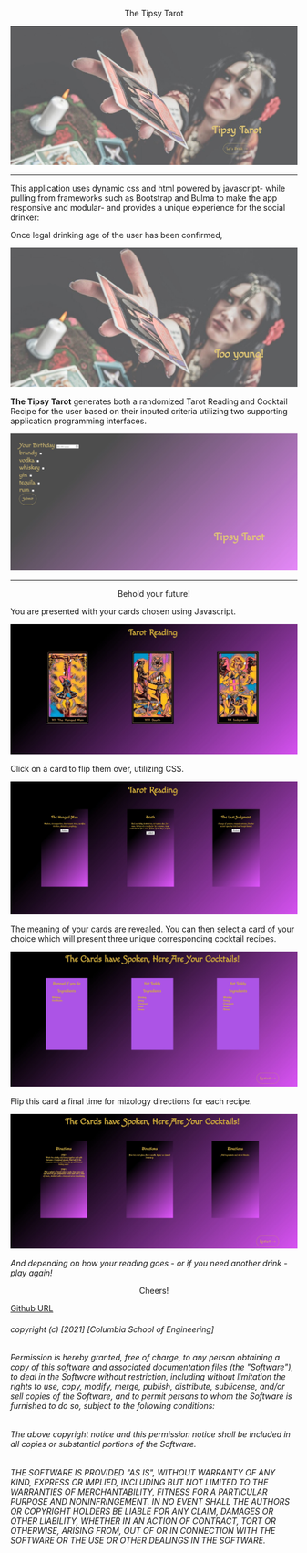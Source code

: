 <p align="center">
The Tipsy Tarot
</p>

![Screenshot](assets/TipsyTarot1.jpg)

-------------

This application uses dynamic css and html powered by javascript- while pulling from frameworks such as Bootstrap and Bulma to make the app responsive and modular- and provides a unique experience for the social drinker:

Once legal drinking age of the user has been confirmed,


![Screenshot](assets/TipsyTarot3.jpg)


 **The Tipsy Tarot** generates both a randomized Tarot Reading and Cocktail Recipe for the user based on their inputed criteria utilizing two supporting application programming interfaces. 


![Screenshot](assets/TipsyTarot2.jpg)



-------------



<p align="center">
Behold your future! 
<p>

You are presented with your cards chosen using Javascript. 

![Screenshot](assets/TipsyTarot4.jpg)

Click on a card to flip them over, utilizing CSS.


![Screenshot](assets/TipsyTarot5.jpg)

The meaning of your cards are revealed. You can then select a card of your choice which will present three unique corresponding cocktail recipes.

![Screenshot](assets/TipsyTarot6.jpg)

Flip this card a final time for mixology directions for each recipe. 

![Screenshot](assets/TipsyTarot7.jpg)


*And depending on how your reading goes - or if you need another drink - play again!*

<p align="center">
Cheers!
</p>


[Github URL](https://lawriedrew.github.io/team-project/)

###### copyright (c) [2021] [Columbia School of Engineering]

###### Permission is hereby granted, free of charge, to any person obtaining a copy of this software and associated documentation files (the "Software"), to deal in the Software without restriction, including without limitation the rights to use, copy, modify, merge, publish, distribute, sublicense, and/or sell copies of the Software, and to permit persons to whom the Software is furnished to do so, subject to the following conditions:

###### The above copyright notice and this permission notice shall be included in all copies or substantial portions of the Software.

###### THE SOFTWARE IS PROVIDED "AS IS", WITHOUT WARRANTY OF ANY KIND, EXPRESS OR IMPLIED, INCLUDING BUT NOT LIMITED TO THE WARRANTIES OF MERCHANTABILITY, FITNESS FOR A PARTICULAR PURPOSE AND NONINFRINGEMENT. IN NO EVENT SHALL THE AUTHORS OR COPYRIGHT HOLDERS BE LIABLE FOR ANY CLAIM, DAMAGES OR OTHER LIABILITY, WHETHER IN AN ACTION OF CONTRACT, TORT OR OTHERWISE, ARISING FROM, OUT OF OR IN CONNECTION WITH THE SOFTWARE OR THE USE OR OTHER DEALINGS IN THE SOFTWARE.


